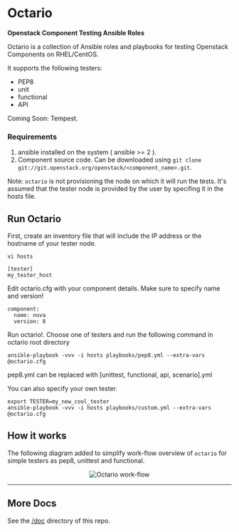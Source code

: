 # Octario

**Openstack Component Testing Ansible Roles**

Octario is a collection of Ansible roles and playbooks for testing Openstack Components on RHEL/CentOS.

It supports the following testers:

* PEP8
* unit
* functional
* API

Coming Soon: Tempest.

### Requirements

1. ansible installed on the system ( ansible >= 2 ).
2. Component source code. Can be downloaded using `git clone git://git.openstack.org/openstack/<component_name>.git`.

Note: `octario` is not provisioning the node on which it will run the tests. It's assumed
      that the tester node is provided by the user by specifing it in the hosts file.

## Run Octario

First, create an inventory file that will include the IP address or the hostname of your tester node.

```
vi hosts

[tester]
my_tester_host
```

Edit octario.cfg with your component details. Make sure to specify name and version!

```
component:
  name: nova
  version: 8
```

Run octario!. Choose one of testers and run the following command in octario root directory

```
ansible-playbook -vvv -i hosts playbooks/pep8.yml --extra-vars @octario.cfg
```

pep8.yml can be replaced with [unittest, functional, api, scenario].yml

You can also specify your own tester.

```
export TESTER=my_new_cool_tester
ansible-playbook -vvv -i hosts playbooks/custom.yml --extra-vars @octario.cfg
```

## How it works

The following diagram added to simplify work-flow overview of `octario` for simple testers
as pep8, unittest and functional.

<div align="center"><img src="./doc/octario_workflow.png" alt="Octario work-flow"></div><hr />

## More Docs

See the [/doc](https://github.com/redhat-openstack/octario/tree/master/doc) directory of this repo.
